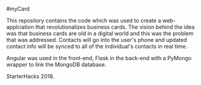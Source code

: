 #myCard

This repository contains the code which was used to create a web-applciation that revolutionalizes business cards.
The vision behind the idea was that business cards are old in a digital world and this was the problem that was addressed.
Contacts will go into the user's phone and updated contact info will be synced to all of the individual's contacts in real time.

Angular was used in the front-end, Flask in the back-end with a PyMongo wrapper to link the MongoDB database.



StarterHacks 2018.
